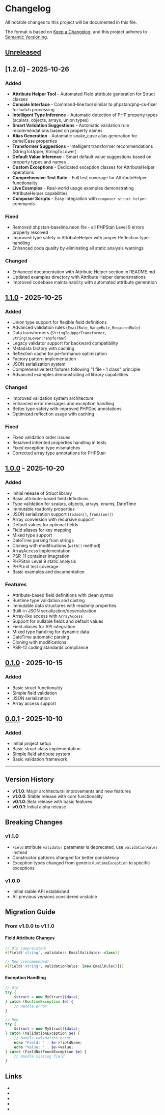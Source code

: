 # Changelog

All notable changes to this project will be documented in this file.

The format is based on [Keep a Changelog](https://keepachangelog.com/en/1.0.0/),
and this project adheres to [Semantic Versioning](https://semver.org/spec/v2.0.0.html).

## [Unreleased]

## [1.2.0] - 2025-10-26

### Added
- **Attribute Helper Tool** - Automated Field attribute generation for Struct classes
- **Console Interface** - Command-line tool similar to phpstan/php-cs-fixer for batch processing
- **Intelligent Type Inference** - Automatic detection of PHP property types (scalars, objects, arrays, union types)
- **Smart Validation Suggestions** - Automatic validation rule recommendations based on property names
- **Alias Generation** - Automatic snake_case alias generation for camelCase properties
- **Transformer Suggestions** - Intelligent transformer recommendations (StringToUpper, StringToLower)
- **Default Value Inference** - Smart default value suggestions based on property types and names
- **Custom Exceptions** - Dedicated exception classes for AttributeHelper operations
- **Comprehensive Test Suite** - Full test coverage for AttributeHelper functionality
- **Live Examples** - Real-world usage examples demonstrating AttributeHelper capabilities
- **Composer Scripts** - Easy integration with `composer struct-helper` commands

### Fixed
- Removed phpstan-baseline.neon file - all PHPStan Level 9 errors properly resolved
- Improved type safety in AttributeHelper with proper Reflection type handling
- Enhanced code quality by eliminating all static analysis warnings

### Changed
- Enhanced documentation with Attribute Helper section in README.md
- Updated examples directory with Attribute Helper demonstrations
- Improved codebase maintainability with automated attribute generation

## [1.1.0] - 2025-10-25

### Added
- Union type support for flexible field definitions
- Advanced validation rules (`EmailRule`, `RangeRule`, `RequiredRule`)
- Data transformers (`StringToUpperTransformer`, `StringToLowerTransformer`)
- Legacy validator support for backward compatibility
- Metadata factory with caching
- Reflection cache for performance optimization
- Factory pattern implementation
- JSON serialization system
- Comprehensive test fixtures following "1 file - 1 class" principle
- Advanced examples demonstrating all library capabilities

### Changed
- Improved validation system architecture
- Enhanced error messages and exception handling
- Better type safety with improved PHPDoc annotations
- Optimized reflection usage with caching

### Fixed
- Fixed validation order issues
- Resolved inherited properties handling in tests
- Fixed exception type mismatches
- Corrected array type annotations for PHPStan

## [1.0.0] - 2025-10-20

### Added
- Initial release of Struct library
- Basic attribute-based field definitions
- Type validation for scalars, objects, arrays, enums, DateTime
- Immutable readonly properties
- JSON serialization support (`toJson()`, `fromJson()`)
- Array conversion with recursive support
- Default values for optional fields
- Field aliases for key mapping
- Mixed type support
- DateTime parsing from strings
- Cloning with modifications (`with()` method)
- ArrayAccess implementation
- PSR-11 container integration
- PHPStan Level 9 static analysis
- PHPUnit test coverage
- Basic examples and documentation

### Features
- Attribute-based field definitions with clean syntax
- Runtime type validation and casting
- Immutable data structures with readonly properties
- Built-in JSON serialization/deserialization
- Array-like access with `ArrayAccess`
- Support for nullable fields and default values
- Field aliases for API integration
- Mixed type handling for dynamic data
- DateTime automatic parsing
- Cloning with modifications
- PSR-12 coding standards compliance

## [0.1.0] - 2025-10-15

### Added
- Basic struct functionality
- Simple field validation
- JSON serialization
- Array access support

## [0.0.1] - 2025-10-10

### Added
- Initial project setup
- Basic struct class implementation
- Simple field attribute system
- Basic validation framework

---

## Version History

- **v1.1.0**: Major architectural improvements and new features
- **v1.0.0**: Stable release with core functionality
- **v0.1.0**: Beta release with basic features
- **v0.0.1**: Initial alpha release

## Breaking Changes

### v1.1.0
- `Field` attribute `validator` parameter is deprecated, use `validationRules` instead
- Constructor patterns changed for better consistency
- Exception types changed from generic `RuntimeException` to specific exceptions

### v1.0.0
- Initial stable API established
- All previous versions considered unstable

## Migration Guide

### From v1.0.0 to v1.1.0

#### Field Attribute Changes
```php
// Old (deprecated)
#[Field('string', validator: EmailValidator::class)]

// New (recommended)
#[Field('string', validationRules: [new EmailRule()])]
```

#### Exception Handling
```php
// Old
try {
    $struct = new MyStruct($data);
} catch (RuntimeException $e) {
    // Handle error
}

// New
try {
    $struct = new MyStruct($data);
} catch (ValidationException $e) {
    // Handle validation error
    echo "Field: " . $e->fieldName;
    echo "Value: " . $e->value;
} catch (FieldNotFoundException $e) {
    // Handle missing field
}
```

## Links

- [Unreleased]: https://github.com/tommyknocker/struct/compare/v1.1.0...HEAD
- [1.1.0]: https://github.com/tommyknocker/struct/compare/v1.0.0...v1.1.0
- [1.0.0]: https://github.com/tommyknocker/struct/compare/v0.1.0...v1.0.0
- [0.1.0]: https://github.com/tommyknocker/struct/compare/v0.0.1...v0.1.0
- [0.0.1]: https://github.com/tommyknocker/struct/releases/tag/v0.0.1
